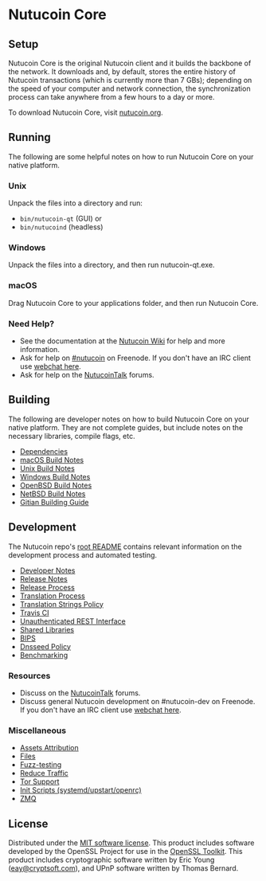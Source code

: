 Nutucoin Core
=============

Setup
---------------------
Nutucoin Core is the original Nutucoin client and it builds the backbone of the network. It downloads and, by default, stores the entire history of Nutucoin transactions (which is currently more than 7 GBs); depending on the speed of your computer and network connection, the synchronization process can take anywhere from a few hours to a day or more.

To download Nutucoin Core, visit [nutucoin.org](https://nutucoin.org).

Running
---------------------
The following are some helpful notes on how to run Nutucoin Core on your native platform.

### Unix

Unpack the files into a directory and run:

- `bin/nutucoin-qt` (GUI) or
- `bin/nutucoind` (headless)

### Windows

Unpack the files into a directory, and then run nutucoin-qt.exe.

### macOS

Drag Nutucoin Core to your applications folder, and then run Nutucoin Core.

### Need Help?

* See the documentation at the [Nutucoin Wiki](https://nutucoin.info/)
for help and more information.
* Ask for help on [#nutucoin](http://webchat.freenode.net?channels=nutucoin) on Freenode. If you don't have an IRC client use [webchat here](http://webchat.freenode.net?channels=nutucoin).
* Ask for help on the [NutucoinTalk](https://nutucointalk.io/) forums.

Building
---------------------
The following are developer notes on how to build Nutucoin Core on your native platform. They are not complete guides, but include notes on the necessary libraries, compile flags, etc.

- [Dependencies](dependencies.md)
- [macOS Build Notes](build-osx.md)
- [Unix Build Notes](build-unix.md)
- [Windows Build Notes](build-windows.md)
- [OpenBSD Build Notes](build-openbsd.md)
- [NetBSD Build Notes](build-netbsd.md)
- [Gitian Building Guide](gitian-building.md)

Development
---------------------
The Nutucoin repo's [root README](/README.md) contains relevant information on the development process and automated testing.

- [Developer Notes](developer-notes.md)
- [Release Notes](release-notes.md)
- [Release Process](release-process.md)
- [Translation Process](translation_process.md)
- [Translation Strings Policy](translation_strings_policy.md)
- [Travis CI](travis-ci.md)
- [Unauthenticated REST Interface](REST-interface.md)
- [Shared Libraries](shared-libraries.md)
- [BIPS](bips.md)
- [Dnsseed Policy](dnsseed-policy.md)
- [Benchmarking](benchmarking.md)

### Resources
* Discuss on the [NutucoinTalk](https://nutucointalk.io/) forums.
* Discuss general Nutucoin development on #nutucoin-dev on Freenode. If you don't have an IRC client use [webchat here](http://webchat.freenode.net/?channels=nutucoin-dev).

### Miscellaneous
- [Assets Attribution](assets-attribution.md)
- [Files](files.md)
- [Fuzz-testing](fuzzing.md)
- [Reduce Traffic](reduce-traffic.md)
- [Tor Support](tor.md)
- [Init Scripts (systemd/upstart/openrc)](init.md)
- [ZMQ](zmq.md)

License
---------------------
Distributed under the [MIT software license](/COPYING).
This product includes software developed by the OpenSSL Project for use in the [OpenSSL Toolkit](https://www.openssl.org/). This product includes
cryptographic software written by Eric Young ([eay@cryptsoft.com](mailto:eay@cryptsoft.com)), and UPnP software written by Thomas Bernard.
